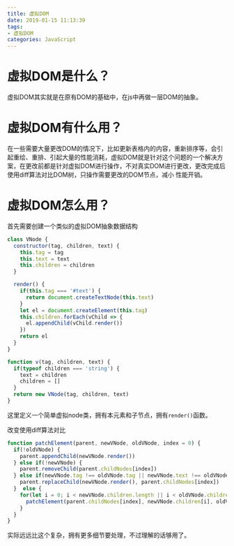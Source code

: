 ```yaml
---
title: 虚拟DOM
date: 2019-01-15 11:13:39
tags:
- 虚拟DOM
categories: JavaScript
---
```

# 虚拟DOM是什么？
虚拟DOM其实就是在原有DOM的基础中，在js中再做一层DOM的抽象。
# 虚拟DOM有什么用？
在一些需要大量更改DOM的情况下，比如更新表格内的内容，重新排序等，会引起重绘、重排、引起大量的性能消耗，虚拟DOM就是针对这个问题的一个解决方案，在更改前都是针对虚拟DOM进行操作，不对真实DOM进行更改，更改完成后使用diff算法对比DOM树，只操作需要更改的DOM节点，减小 性能开销。
# 虚拟DOM怎么用？
首先需要创建一个类似的虚拟DOM抽象数据结构
``` js
class VNode {
  constructor(tag, children, text) {
    this.tag = tag
    this.text = text
    this.children = children
  }

  render() {
    if(this.tag === '#text') {
      return document.createTextNode(this.text)
    }
    let el = document.createElement(this.tag)
    this.children.forEach(vChild => {
      el.appendChild(vChild.render())
    })
    return el
  }
}

function v(tag, children, text) {
  if(typeof children === 'string') {
    text = children
    children = []
  }
  return new VNode(tag, children, text)
}
```
这里定义一个简单虚拟node类，拥有本元素和子节点，拥有`render()`函数。

改变使用diff算法对比
``` js
function patchElement(parent, newVNode, oldVNode, index = 0) {
  if(!oldVNode) {
    parent.appendChild(newVNode.render())
  } else if(!newVNode) {
    parent.removeChild(parent.childNodes[index])
  } else if(newVNode.tag !== oldVNode.tag || newVNode.text !== oldVNode.text) {
    parent.replaceChild(newVNode.render(), parent.childNodes[index])
  }  else {
    for(let i = 0; i < newVNode.children.length || i < oldVNode.children.length; i++) {
      patchElement(parent.childNodes[index], newVNode.children[i], oldVNode.children[i], i)
    }
  }
}
```
实际远远比这个复杂，拥有更多细节要处理，不过理解的话够用了。
